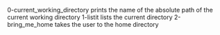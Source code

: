 0-current_working_directory prints the name of the absolute path of the current working directory
1-listit lists the current directory
2-bring_me_home takes the user to the home directory
